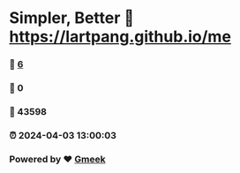 # Simpler, Better :link: https://lartpang.github.io/me 
### :page_facing_up: [6](https://lartpang.github.io/me/tag.html) 
### :speech_balloon: 0 
### :hibiscus: 43598 
### :alarm_clock: 2024-04-03 13:00:03 
### Powered by :heart: [Gmeek](https://github.com/Meekdai/Gmeek)
